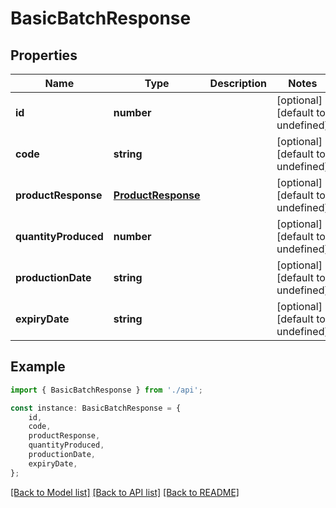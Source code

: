 # BasicBatchResponse


## Properties

Name | Type | Description | Notes
------------ | ------------- | ------------- | -------------
**id** | **number** |  | [optional] [default to undefined]
**code** | **string** |  | [optional] [default to undefined]
**productResponse** | [**ProductResponse**](ProductResponse.md) |  | [optional] [default to undefined]
**quantityProduced** | **number** |  | [optional] [default to undefined]
**productionDate** | **string** |  | [optional] [default to undefined]
**expiryDate** | **string** |  | [optional] [default to undefined]

## Example

```typescript
import { BasicBatchResponse } from './api';

const instance: BasicBatchResponse = {
    id,
    code,
    productResponse,
    quantityProduced,
    productionDate,
    expiryDate,
};
```

[[Back to Model list]](../README.md#documentation-for-models) [[Back to API list]](../README.md#documentation-for-api-endpoints) [[Back to README]](../README.md)
